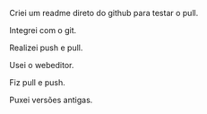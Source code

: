 Criei um readme direto do github para testar o pull.

Integrei com o git.

Realizei push e pull.

Usei o webeditor.

Fiz pull e push.

Puxei versões antigas.